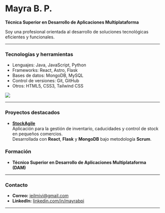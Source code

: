 # Mayra B. P.

**Técnica Superior en Desarrollo de Aplicaciones Multiplataforma**

Soy una profesional orientada al desarrollo de soluciones tecnológicas eficientes y funcionales.  


---

### Tecnologías y herramientas

- Lenguajes: Java, JavaScript, Python  
- Frameworks: React, Astro, Flask  
- Bases de datos: MongoDB, MySQL  
- Control de versiones: Git, GitHub  
- Otros: HTML5, CSS3, Tailwind CSS

<div align="left">
  <img src="https://skillicons.dev/icons?i=react,js,python,flask,mongodb,html,css,git,github,vscode" />
</div>

---

### Proyectos destacados

- **[StockAgile](https://github.com/mayrabpi/StockAgile)**  
  Aplicación para la gestión de inventario, caducidades y control de stock en pequeños comercios.  
  Desarrollada con **React**, **Flask** y **MongoDB** bajo metodología **Scrum**.


### Formación

- **Técnico Superior en Desarrollo de Aplicaciones Multiplataforma (DAM)**  

---

### Contacto

- **Correo:** jeilmivi@gmail.com  
- **LinkedIn:** [linkedin.com/in/mayrabpi](https://www.linkedin.com/in/mayrabpi/)

---


